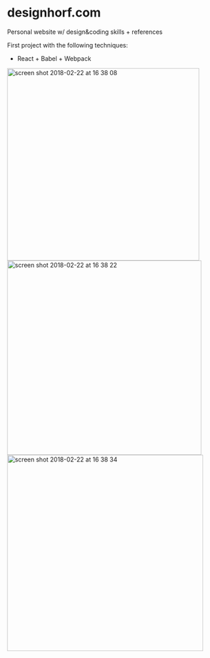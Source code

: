 # designhorf.com
Personal website w/ design&coding skills + references

First project with the following techniques:
- React + Babel + Webpack

<img width="446" alt="screen shot 2018-02-22 at 16 38 08" src="https://user-images.githubusercontent.com/7461010/36547942-51a9b45a-17ef-11e8-9925-387c17779b00.png">
<img width="451" alt="screen shot 2018-02-22 at 16 38 22" src="https://user-images.githubusercontent.com/7461010/36547975-65f2fafc-17ef-11e8-84af-a624b4b288b2.png">
<img width="455" alt="screen shot 2018-02-22 at 16 38 34" src="https://user-images.githubusercontent.com/7461010/36547988-6c45b714-17ef-11e8-81c1-209eb254160c.png">
